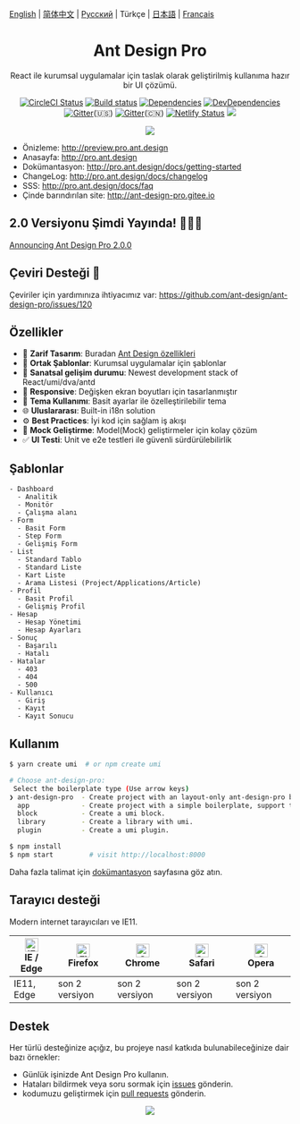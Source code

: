 [English](README.md) | [简体中文](./README.zh-CN.md) | [Русский](README.ru-RU.md) | Türkçe | [日本語](README.ja-JP.md) | [Français](README.fr-FR.md)

<h1 align="center">Ant Design Pro</h1>

<div align="center">

React ile kurumsal uygulamalar için taslak olarak geliştirilmiş kullanıma hazır bir UI çözümü.

[![CircleCI Status](https://circleci.com/gh/ant-design/ant-design-pro.svg?style=svg)](https://circleci.com/gh/ant-design/ant-design-pro/) [![Build status](https://ci.appveyor.com/api/projects/status/67fxu2by3ibvqtat/branch/master?svg=true)](https://ci.appveyor.com/project/afc163/ant-design-pro/branch/master) [![Dependencies](https://img.shields.io/david/ant-design/ant-design-pro.svg)](https://david-dm.org/ant-design/ant-design-pro) [![DevDependencies](https://img.shields.io/david/dev/ant-design/ant-design-pro.svg)](https://david-dm.org/ant-design/ant-design-pro?type=dev) [![Gitter](https://img.shields.io/gitter/room/ant-design/pro-english.svg)](https://gitter.im/ant-design/pro-english?utm_source=badge&utm_medium=badge&utm_campaign=pr-badge)(🇺🇸) [![Gitter](https://img.shields.io/gitter/room/ant-design/ant-design-pro.svg?style=flat-square)](https://gitter.im/ant-design/ant-design-pro?utm_source=badge&utm_medium=badge&utm_campaign=pr-badge)(🇨🇳) [![Netlify Status](https://api.netlify.com/api/v1/badges/f2fd24cf-5fa1-4a80-be3a-0dbe72b44c90/deploy-status)](https://app.netlify.com/sites/ant-design-pro/deploys) ![](https://badgen.net/badge/icon/Ant%20Design?icon=https://gw.alipayobjects.com/zos/antfincdn/Pp4WPgVDB3/KDpgvguMpGfqaHPjicRK.svg&label)

![](https://user-images.githubusercontent.com/8186664/44953195-581e3d80-aec4-11e8-8dcb-54b9db38ec11.png)

</div>

- Önizleme: http://preview.pro.ant.design
- Anasayfa: http://pro.ant.design
- Dokümantasyon: http://pro.ant.design/docs/getting-started
- ChangeLog: http://pro.ant.design/docs/changelog
- SSS: http://pro.ant.design/docs/faq
- Çinde barındırılan site: http://ant-design-pro.gitee.io

## 2.0 Versiyonu Şimdi Yayında! 🎉🎉🎉

[Announcing Ant Design Pro 2.0.0](https://medium.com/ant-design/beautiful-and-powerful-ant-design-pro-2-0-release-51358da5af95)

## Çeviri Desteği :loudspeaker:

Çeviriler için yardımınıza ihtiyacımız var: https://github.com/ant-design/ant-design-pro/issues/120

## Özellikler

- :gem: **Zarif Tasarım**: Buradan [Ant Design özellikleri](http://ant.design/)
- :triangular_ruler: **Ortak Şablonlar**: Kurumsal uygulamalar için şablonlar
- :rocket: **Sanatsal gelişim durumu**: Newest development stack of React/umi/dva/antd
- :iphone: **Responsive**: Değişken ekran boyutları için tasarlanmıştır
- :art: **Tema Kullanımı**: Basit ayarlar ile özelleştirilebilir tema
- :globe_with_meridians: **Uluslararası**: Built-in i18n solution
- :gear: **Best Practices**: İyi kod için sağlam iş akışı
- :1234: **Mock Geliştirme**: Model(Mock) geliştirmeler için kolay çözüm
- :white_check_mark: **UI Testi**: Unit ve e2e testleri ile güvenli sürdürülebilirlik

## Şablonlar

```
- Dashboard
  - Analitik
  - Monitör
  - Çalışma alanı
- Form
  - Basit Form
  - Step Form
  - Gelişmiş Form
- List
  - Standard Tablo
  - Standard Liste
  - Kart Liste
  - Arama Listesi (Project/Applications/Article)
- Profil
  - Basit Profil
  - Gelişmiş Profil
- Hesap
  - Hesap Yönetimi
  - Hesap Ayarları
- Sonuç
  - Başarılı
  - Hatalı
- Hatalar
  - 403
  - 404
  - 500
- Kullanıcı
  - Giriş
  - Kayıt
  - Kayıt Sonucu
```

## Kullanım

```bash
$ yarn create umi  # or npm create umi

# Choose ant-design-pro:
 Select the boilerplate type (Use arrow keys)
❯ ant-design-pro  - Create project with an layout-only ant-design-pro boilerplate, use together with umi block.
  app             - Create project with a simple boilerplate, support typescript.
  block           - Create a umi block.
  library         - Create a library with umi.
  plugin          - Create a umi plugin.

$ npm install
$ npm start         # visit http://localhost:8000
```

Daha fazla talimat için [dokümantasyon](http://pro.ant.design/docs/getting-started) sayfasına göz atın.

## Tarayıcı desteği

Modern internet tarayıcıları ve IE11.

| [<img src="https://raw.githubusercontent.com/alrra/browser-logos/master/src/edge/edge_48x48.png" alt="IE / Edge" width="24px" height="24px" />](http://godban.github.io/browsers-support-badges/)</br>IE / Edge | [<img src="https://raw.githubusercontent.com/alrra/browser-logos/master/src/firefox/firefox_48x48.png" alt="Firefox" width="24px" height="24px" />](http://godban.github.io/browsers-support-badges/)</br>Firefox | [<img src="https://raw.githubusercontent.com/alrra/browser-logos/master/src/chrome/chrome_48x48.png" alt="Chrome" width="24px" height="24px" />](http://godban.github.io/browsers-support-badges/)</br>Chrome | [<img src="https://raw.githubusercontent.com/alrra/browser-logos/master/src/safari/safari_48x48.png" alt="Safari" width="24px" height="24px" />](http://godban.github.io/browsers-support-badges/)</br>Safari | [<img src="https://raw.githubusercontent.com/alrra/browser-logos/master/src/opera/opera_48x48.png" alt="Opera" width="24px" height="24px" />](http://godban.github.io/browsers-support-badges/)</br>Opera |
| --- | --- | --- | --- | --- |
| IE11, Edge | son 2 versiyon | son 2 versiyon | son 2 versiyon | son 2 versiyon |

## Destek

Her türlü desteğinize açığız, bu projeye nasıl katkıda bulunabileceğinize dair bazı örnekler:

- Günlük işinizde Ant Design Pro kullanın.
- Hataları bildirmek veya soru sormak için [issues](http://github.com/ant-design/ant-design-pro/issues) gönderin.
- kodumuzu geliştirmek için [pull requests](http://github.com/ant-design/ant-design-pro/pulls) gönderin.

<div align="center">
   <a href="https://www.netlify.com">
    <img src="https://www.netlify.com/img/global/badges/netlify-color-bg.svg"/>
  </a>
</div>
